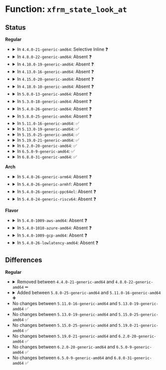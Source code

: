 # Function: <code>xfrm_state_look_at</code>

## Status
<b>Regular</b>
<ul>
<li>
<details>
<summary>In <code>4.4.0-21-generic-amd64</code>: Selective Inline ❓</summary>

```c
void xfrm_state_look_at(struct xfrm_policy * pol, struct xfrm_state * x, const struct flowi * fl, short unsigned int family, struct xfrm_state * * best, int * acq_in_progress, int * error)
```

```json
{
  "name": "xfrm_state_look_at",
  "collision_type": "Unique Static",
  "inline_type": "Selective",
  "funcs": [
    {
      "addr": 18446744071586938528,
      "name": "xfrm_state_look_at",
      "external": false,
      "loc": "net/xfrm/xfrm_state.c:726",
      "file": "net/xfrm/xfrm_state.c",
      "inline": "not declared, inlined",
      "caller_inline": [],
      "caller_func": [
        "net/xfrm/xfrm_state.c:xfrm_state_find",
        "net/xfrm/xfrm_state.c:xfrm_state_find"
      ]
    }
  ],
  "symbols": [
    {
      "addr": 18446744071586938528,
      "name": "xfrm_state_look_at",
      "section": ".text",
      "bind": "STB_LOCAL",
      "size": 254
    }
  ]
}
```
</details>
</li>
<li>
<details>
<summary>In <code>4.8.0-22-generic-amd64</code>: Absent ❓</summary>

```json
{
  "name": "xfrm_state_look_at",
  "collision_type": "Unique Static",
  "inline_type": "Selective",
  "funcs": [
    {
      "addr": 18446744071587386144,
      "name": "xfrm_state_look_at",
      "external": false,
      "loc": "net/xfrm/xfrm_state.c:727",
      "file": "net/xfrm/xfrm_state.c",
      "inline": "not declared, inlined",
      "caller_inline": [],
      "caller_func": [
        "net/xfrm/xfrm_state.c:xfrm_state_find",
        "net/xfrm/xfrm_state.c:xfrm_state_find"
      ]
    }
  ],
  "symbols": [
    {
      "addr": 18446744071587386144,
      "name": "xfrm_state_look_at.constprop.18",
      "section": ".text",
      "bind": "STB_LOCAL",
      "size": 260
    }
  ]
}
```
</details>
</li>
<li>
<details>
<summary>In <code>4.10.0-19-generic-amd64</code>: Absent ❓</summary>

```json
{
  "name": "xfrm_state_look_at",
  "collision_type": "Unique Static",
  "inline_type": "Selective",
  "funcs": [
    {
      "addr": 18446744071587589248,
      "name": "xfrm_state_look_at",
      "external": false,
      "loc": "net/xfrm/xfrm_state.c:738",
      "file": "net/xfrm/xfrm_state.c",
      "inline": "not declared, inlined",
      "caller_inline": [],
      "caller_func": [
        "net/xfrm/xfrm_state.c:xfrm_state_find",
        "net/xfrm/xfrm_state.c:xfrm_state_find"
      ]
    }
  ],
  "symbols": [
    {
      "addr": 18446744071587589248,
      "name": "xfrm_state_look_at.constprop.21",
      "section": ".text",
      "bind": "STB_LOCAL",
      "size": 260
    }
  ]
}
```
</details>
</li>
<li>
<details>
<summary>In <code>4.13.0-16-generic-amd64</code>: Absent ❓</summary>

```json
{
  "name": "xfrm_state_look_at",
  "collision_type": "Unique Static",
  "inline_type": "Selective",
  "funcs": [
    {
      "addr": 18446744071587735968,
      "name": "xfrm_state_look_at",
      "external": false,
      "loc": "net/xfrm/xfrm_state.c:883",
      "file": "net/xfrm/xfrm_state.c",
      "inline": "not declared, inlined",
      "caller_inline": [],
      "caller_func": [
        "net/xfrm/xfrm_state.c:xfrm_state_find",
        "net/xfrm/xfrm_state.c:xfrm_state_find"
      ]
    }
  ],
  "symbols": [
    {
      "addr": 18446744071587735968,
      "name": "xfrm_state_look_at.constprop.24",
      "section": ".text",
      "bind": "STB_LOCAL",
      "size": 252
    }
  ]
}
```
</details>
</li>
<li>
<details>
<summary>In <code>4.15.0-20-generic-amd64</code>: Absent ❓</summary>

```json
{
  "name": "xfrm_state_look_at",
  "collision_type": "Unique Static",
  "inline_type": "Selective",
  "funcs": [
    {
      "addr": 18446744071588263056,
      "name": "xfrm_state_look_at",
      "external": false,
      "loc": "net/xfrm/xfrm_state.c:892",
      "file": "net/xfrm/xfrm_state.c",
      "inline": "not declared, inlined",
      "caller_inline": [],
      "caller_func": [
        "net/xfrm/xfrm_state.c:xfrm_state_find",
        "net/xfrm/xfrm_state.c:xfrm_state_find"
      ]
    }
  ],
  "symbols": [
    {
      "addr": 18446744071588263056,
      "name": "xfrm_state_look_at.constprop.24",
      "section": ".text",
      "bind": "STB_LOCAL",
      "size": 252
    }
  ]
}
```
</details>
</li>
<li>
<details>
<summary>In <code>4.18.0-10-generic-amd64</code>: Absent ❓</summary>

```json
{
  "name": "xfrm_state_look_at",
  "collision_type": "Unique Static",
  "inline_type": "Selective",
  "funcs": [
    {
      "addr": 18446744071588617904,
      "name": "xfrm_state_look_at",
      "external": false,
      "loc": "net/xfrm/xfrm_state.c:893",
      "file": "net/xfrm/xfrm_state.c",
      "inline": "not declared, inlined",
      "caller_inline": [],
      "caller_func": [
        "net/xfrm/xfrm_state.c:xfrm_state_find",
        "net/xfrm/xfrm_state.c:xfrm_state_find"
      ]
    }
  ],
  "symbols": [
    {
      "addr": 18446744071588617904,
      "name": "xfrm_state_look_at.constprop.36",
      "section": ".text",
      "bind": "STB_LOCAL",
      "size": 263
    }
  ]
}
```
</details>
</li>
<li>
<details>
<summary>In <code>5.0.0-13-generic-amd64</code>: Absent ❓</summary>

```json
{
  "name": "xfrm_state_look_at",
  "collision_type": "Unique Static",
  "inline_type": "Selective",
  "funcs": [
    {
      "addr": 18446744071588827712,
      "name": "xfrm_state_look_at",
      "external": false,
      "loc": "net/xfrm/xfrm_state.c:906",
      "file": "net/xfrm/xfrm_state.c",
      "inline": "not declared, inlined",
      "caller_inline": [],
      "caller_func": [
        "net/xfrm/xfrm_state.c:xfrm_state_find",
        "net/xfrm/xfrm_state.c:xfrm_state_find"
      ]
    }
  ],
  "symbols": [
    {
      "addr": 18446744071588827712,
      "name": "xfrm_state_look_at.constprop.35",
      "section": ".text",
      "bind": "STB_LOCAL",
      "size": 263
    }
  ]
}
```
</details>
</li>
<li>
<details>
<summary>In <code>5.3.0-18-generic-amd64</code>: Absent ❓</summary>

```json
{
  "name": "xfrm_state_look_at",
  "collision_type": "Unique Static",
  "inline_type": "Selective",
  "funcs": [
    {
      "addr": 18446744071589261424,
      "name": "xfrm_state_look_at",
      "external": false,
      "loc": "net/xfrm/xfrm_state.c:999",
      "file": "net/xfrm/xfrm_state.c",
      "inline": "not declared, inlined",
      "caller_inline": [],
      "caller_func": [
        "net/xfrm/xfrm_state.c:xfrm_state_find",
        "net/xfrm/xfrm_state.c:xfrm_state_find"
      ]
    }
  ],
  "symbols": [
    {
      "addr": 18446744071589261424,
      "name": "xfrm_state_look_at.constprop.0",
      "section": ".text",
      "bind": "STB_LOCAL",
      "size": 266
    }
  ]
}
```
</details>
</li>
<li>
<details>
<summary>In <code>5.4.0-26-generic-amd64</code>: Absent ❓</summary>

```json
{
  "name": "xfrm_state_look_at",
  "collision_type": "Unique Static",
  "inline_type": "Selective",
  "funcs": [
    {
      "addr": 18446744071589486400,
      "name": "xfrm_state_look_at",
      "external": false,
      "loc": "net/xfrm/xfrm_state.c:1001",
      "file": "net/xfrm/xfrm_state.c",
      "inline": "not declared, inlined",
      "caller_inline": [],
      "caller_func": [
        "net/xfrm/xfrm_state.c:xfrm_state_find",
        "net/xfrm/xfrm_state.c:xfrm_state_find"
      ]
    }
  ],
  "symbols": [
    {
      "addr": 18446744071589486400,
      "name": "xfrm_state_look_at.constprop.0",
      "section": ".text",
      "bind": "STB_LOCAL",
      "size": 266
    }
  ]
}
```
</details>
</li>
<li>
<details>
<summary>In <code>5.8.0-25-generic-amd64</code>: Absent ❓</summary>

```json
{
  "name": "xfrm_state_look_at",
  "collision_type": "Unique Static",
  "inline_type": "Selective",
  "funcs": [
    {
      "addr": 18446744071590474192,
      "name": "xfrm_state_look_at",
      "external": false,
      "loc": "net/xfrm/xfrm_state.c:1004",
      "file": "net/xfrm/xfrm_state.c",
      "inline": "not declared, inlined",
      "caller_inline": [],
      "caller_func": [
        "net/xfrm/xfrm_state.c:xfrm_state_find",
        "net/xfrm/xfrm_state.c:xfrm_state_find"
      ]
    }
  ],
  "symbols": [
    {
      "addr": 18446744071590474192,
      "name": "xfrm_state_look_at.constprop.0",
      "section": ".text",
      "bind": "STB_LOCAL",
      "size": 266
    }
  ]
}
```
</details>
</li>
<li>
<details>
<summary>In <code>5.11.0-16-generic-amd64</code>: ✅</summary>

```c
void xfrm_state_look_at(struct xfrm_policy * pol, struct xfrm_state * x, const struct flowi * fl, short unsigned int family, struct xfrm_state * * best, int * acq_in_progress, int * error)
```

```json
{
  "name": "xfrm_state_look_at",
  "collision_type": "Unique Static",
  "inline_type": "No",
  "funcs": [
    {
      "addr": 18446744071590531584,
      "name": "xfrm_state_look_at",
      "external": false,
      "loc": "net/xfrm/xfrm_state.c:1004",
      "file": "net/xfrm/xfrm_state.c",
      "inline": "seen, unknown",
      "caller_inline": [],
      "caller_func": [
        "net/xfrm/xfrm_state.c:xfrm_state_find",
        "net/xfrm/xfrm_state.c:xfrm_state_find"
      ]
    }
  ],
  "symbols": [
    {
      "addr": 18446744071590531584,
      "name": "xfrm_state_look_at",
      "section": ".text",
      "bind": "STB_LOCAL",
      "size": 261
    }
  ]
}
```
</details>
</li>
<li>
<details>
<summary>In <code>5.13.0-19-generic-amd64</code>: ✅</summary>

```c
void xfrm_state_look_at(struct xfrm_policy * pol, struct xfrm_state * x, const struct flowi * fl, short unsigned int family, struct xfrm_state * * best, int * acq_in_progress, int * error)
```

```json
{
  "name": "xfrm_state_look_at",
  "collision_type": "Unique Static",
  "inline_type": "No",
  "funcs": [
    {
      "addr": 18446744071590456864,
      "name": "xfrm_state_look_at",
      "external": false,
      "loc": "net/xfrm/xfrm_state.c:1003",
      "file": "net/xfrm/xfrm_state.c",
      "inline": "seen, unknown",
      "caller_inline": [],
      "caller_func": [
        "net/xfrm/xfrm_state.c:xfrm_state_find",
        "net/xfrm/xfrm_state.c:xfrm_state_find"
      ]
    }
  ],
  "symbols": [
    {
      "addr": 18446744071590456864,
      "name": "xfrm_state_look_at",
      "section": ".text",
      "bind": "STB_LOCAL",
      "size": 261
    }
  ]
}
```
</details>
</li>
<li>
<details>
<summary>In <code>5.15.0-25-generic-amd64</code>: ✅</summary>

```c
void xfrm_state_look_at(struct xfrm_policy * pol, struct xfrm_state * x, const struct flowi * fl, short unsigned int family, struct xfrm_state * * best, int * acq_in_progress, int * error)
```

```json
{
  "name": "xfrm_state_look_at",
  "collision_type": "Unique Static",
  "inline_type": "No",
  "funcs": [
    {
      "addr": 18446744071591259424,
      "name": "xfrm_state_look_at",
      "external": false,
      "loc": "net/xfrm/xfrm_state.c:1027",
      "file": "net/xfrm/xfrm_state.c",
      "inline": "seen, unknown",
      "caller_inline": [],
      "caller_func": [
        "net/xfrm/xfrm_state.c:xfrm_state_find",
        "net/xfrm/xfrm_state.c:xfrm_state_find"
      ]
    }
  ],
  "symbols": [
    {
      "addr": 18446744071591259424,
      "name": "xfrm_state_look_at",
      "section": ".text",
      "bind": "STB_LOCAL",
      "size": 261
    }
  ]
}
```
</details>
</li>
<li>
<details>
<summary>In <code>5.19.0-21-generic-amd64</code>: ✅</summary>

```c
void xfrm_state_look_at(struct xfrm_policy * pol, struct xfrm_state * x, const struct flowi * fl, short unsigned int family, struct xfrm_state * * best, int * acq_in_progress, int * error)
```

```json
{
  "name": "xfrm_state_look_at",
  "collision_type": "Unique Static",
  "inline_type": "No",
  "funcs": [
    {
      "addr": 18446744071592924128,
      "name": "xfrm_state_look_at",
      "external": false,
      "loc": "net/xfrm/xfrm_state.c:1028",
      "file": "net/xfrm/xfrm_state.c",
      "inline": "seen, unknown",
      "caller_inline": [],
      "caller_func": [
        "net/xfrm/xfrm_state.c:xfrm_state_find",
        "net/xfrm/xfrm_state.c:xfrm_state_find"
      ]
    }
  ],
  "symbols": [
    {
      "addr": 18446744071592924128,
      "name": "xfrm_state_look_at",
      "section": ".text",
      "bind": "STB_LOCAL",
      "size": 310
    }
  ]
}
```
</details>
</li>
<li>
<details>
<summary>In <code>6.2.0-20-generic-amd64</code>: ✅</summary>

```c
void xfrm_state_look_at(struct xfrm_policy * pol, struct xfrm_state * x, const struct flowi * fl, short unsigned int family, struct xfrm_state * * best, int * acq_in_progress, int * error)
```

```json
{
  "name": "xfrm_state_look_at",
  "collision_type": "Unique Static",
  "inline_type": "No",
  "funcs": [
    {
      "addr": 18446744071594805408,
      "name": "xfrm_state_look_at",
      "external": false,
      "loc": "net/xfrm/xfrm_state.c:1094",
      "file": "net/xfrm/xfrm_state.c",
      "inline": "seen, unknown",
      "caller_inline": [],
      "caller_func": [
        "net/xfrm/xfrm_state.c:xfrm_state_find",
        "net/xfrm/xfrm_state.c:xfrm_state_find"
      ]
    }
  ],
  "symbols": [
    {
      "addr": 18446744071594805408,
      "name": "xfrm_state_look_at",
      "section": ".text",
      "bind": "STB_LOCAL",
      "size": 310
    }
  ]
}
```
</details>
</li>
<li>
<details>
<summary>In <code>6.5.0-9-generic-amd64</code>: ✅</summary>

```c
void xfrm_state_look_at(struct xfrm_policy * pol, struct xfrm_state * x, const struct flowi * fl, short unsigned int family, struct xfrm_state * * best, int * acq_in_progress, int * error)
```

```json
{
  "name": "xfrm_state_look_at",
  "collision_type": "Unique Static",
  "inline_type": "No",
  "funcs": [
    {
      "addr": 18446744071595197072,
      "name": "xfrm_state_look_at",
      "external": false,
      "loc": "net/xfrm/xfrm_state.c:1094",
      "file": "net/xfrm/xfrm_state.c",
      "inline": "seen, unknown",
      "caller_inline": [],
      "caller_func": [
        "net/xfrm/xfrm_state.c:xfrm_state_find",
        "net/xfrm/xfrm_state.c:xfrm_state_find"
      ]
    }
  ],
  "symbols": [
    {
      "addr": 18446744071595197072,
      "name": "xfrm_state_look_at",
      "section": ".text",
      "bind": "STB_LOCAL",
      "size": 310
    }
  ]
}
```
</details>
</li>
<li>
<details>
<summary>In <code>6.8.0-31-generic-amd64</code>: ✅</summary>

```c
void xfrm_state_look_at(struct xfrm_policy * pol, struct xfrm_state * x, const struct flowi * fl, short unsigned int family, struct xfrm_state * * best, int * acq_in_progress, int * error)
```

```json
{
  "name": "xfrm_state_look_at",
  "collision_type": "Unique Static",
  "inline_type": "No",
  "funcs": [
    {
      "addr": 18446744071596037632,
      "name": "xfrm_state_look_at",
      "external": false,
      "loc": "net/xfrm/xfrm_state.c:1094",
      "file": "net/xfrm/xfrm_state.c",
      "inline": "seen, unknown",
      "caller_inline": [],
      "caller_func": [
        "net/xfrm/xfrm_state.c:xfrm_state_find",
        "net/xfrm/xfrm_state.c:xfrm_state_find"
      ]
    }
  ],
  "symbols": [
    {
      "addr": 18446744071596037632,
      "name": "xfrm_state_look_at",
      "section": ".text",
      "bind": "STB_LOCAL",
      "size": 310
    }
  ]
}
```
</details>
</li>
</ul>
<b>Arch</b>
<ul>
<li>
<details>
<summary>In <code>5.4.0-26-generic-arm64</code>: Absent ❓</summary>

```json
{
  "name": "xfrm_state_look_at",
  "collision_type": "Unique Static",
  "inline_type": "Selective",
  "funcs": [
    {
      "addr": 18446603336503144768,
      "name": "xfrm_state_look_at",
      "external": false,
      "loc": "net/xfrm/xfrm_state.c:1001",
      "file": "net/xfrm/xfrm_state.c",
      "inline": "not declared, inlined",
      "caller_inline": [],
      "caller_func": [
        "net/xfrm/xfrm_state.c:xfrm_state_find",
        "net/xfrm/xfrm_state.c:xfrm_state_find"
      ]
    }
  ],
  "symbols": [
    {
      "addr": 18446603336503144768,
      "name": "xfrm_state_look_at.isra.0",
      "section": ".text",
      "bind": "STB_LOCAL",
      "size": 304
    }
  ]
}
```
</details>
</li>
<li>
<details>
<summary>In <code>5.4.0-26-generic-armhf</code>: Absent ❓</summary>

```json
{
  "name": "xfrm_state_look_at",
  "collision_type": "Unique Static",
  "inline_type": "Selective",
  "funcs": [
    {
      "addr": 3235826468,
      "name": "xfrm_state_look_at",
      "external": false,
      "loc": "net/xfrm/xfrm_state.c:1001",
      "file": "net/xfrm/xfrm_state.c",
      "inline": "not declared, inlined",
      "caller_inline": [],
      "caller_func": [
        "net/xfrm/xfrm_state.c:xfrm_state_find",
        "net/xfrm/xfrm_state.c:xfrm_state_find"
      ]
    }
  ],
  "symbols": [
    {
      "addr": 3235826468,
      "name": "xfrm_state_look_at.constprop.0",
      "section": ".text",
      "bind": "STB_LOCAL",
      "size": 264
    }
  ]
}
```
</details>
</li>
<li>
<details>
<summary>In <code>5.4.0-26-generic-ppc64el</code>: Absent ❓</summary>

```json
{
  "name": "xfrm_state_look_at",
  "collision_type": "Unique Static",
  "inline_type": "Selective",
  "funcs": [
    {
      "addr": 13835058055296870176,
      "name": "xfrm_state_look_at",
      "external": false,
      "loc": "net/xfrm/xfrm_state.c:1001",
      "file": "net/xfrm/xfrm_state.c",
      "inline": "not declared, inlined",
      "caller_inline": [],
      "caller_func": [
        "net/xfrm/xfrm_state.c:xfrm_state_find",
        "net/xfrm/xfrm_state.c:xfrm_state_find"
      ]
    }
  ],
  "symbols": [
    {
      "addr": 13835058055296870176,
      "name": "xfrm_state_look_at.isra.0",
      "section": ".text",
      "bind": "STB_LOCAL",
      "size": 468
    }
  ]
}
```
</details>
</li>
<li>
<details>
<summary>In <code>5.4.0-24-generic-riscv64</code>: Absent ❓</summary>

```json
{
  "name": "xfrm_state_look_at",
  "collision_type": "Unique Static",
  "inline_type": "Selective",
  "funcs": [
    {
      "addr": 18446743936279190072,
      "name": "xfrm_state_look_at",
      "external": false,
      "loc": "net/xfrm/xfrm_state.c:1001",
      "file": "net/xfrm/xfrm_state.c",
      "inline": "not declared, inlined",
      "caller_inline": [],
      "caller_func": [
        "net/xfrm/xfrm_state.c:xfrm_state_find",
        "net/xfrm/xfrm_state.c:xfrm_state_find"
      ]
    }
  ],
  "symbols": [
    {
      "addr": 18446743936279190072,
      "name": "xfrm_state_look_at.isra.0",
      "section": ".text",
      "bind": "STB_LOCAL",
      "size": 216
    }
  ]
}
```
</details>
</li>
</ul>
<b>Flavor</b>
<ul>
<li>
<details>
<summary>In <code>5.4.0-1009-aws-amd64</code>: Absent ❓</summary>

```json
{
  "name": "xfrm_state_look_at",
  "collision_type": "Unique Static",
  "inline_type": "Selective",
  "funcs": [
    {
      "addr": 18446744071589090768,
      "name": "xfrm_state_look_at",
      "external": false,
      "loc": "net/xfrm/xfrm_state.c:1001",
      "file": "net/xfrm/xfrm_state.c",
      "inline": "not declared, inlined",
      "caller_inline": [],
      "caller_func": [
        "net/xfrm/xfrm_state.c:xfrm_state_find",
        "net/xfrm/xfrm_state.c:xfrm_state_find"
      ]
    }
  ],
  "symbols": [
    {
      "addr": 18446744071589090768,
      "name": "xfrm_state_look_at.constprop.0",
      "section": ".text",
      "bind": "STB_LOCAL",
      "size": 266
    }
  ]
}
```
</details>
</li>
<li>
<details>
<summary>In <code>5.4.0-1010-azure-amd64</code>: Absent ❓</summary>

```json
{
  "name": "xfrm_state_look_at",
  "collision_type": "Unique Static",
  "inline_type": "Selective",
  "funcs": [
    {
      "addr": 18446744071588815808,
      "name": "xfrm_state_look_at",
      "external": false,
      "loc": "net/xfrm/xfrm_state.c:1001",
      "file": "net/xfrm/xfrm_state.c",
      "inline": "not declared, inlined",
      "caller_inline": [],
      "caller_func": [
        "net/xfrm/xfrm_state.c:xfrm_state_find",
        "net/xfrm/xfrm_state.c:xfrm_state_find"
      ]
    }
  ],
  "symbols": [
    {
      "addr": 18446744071588815808,
      "name": "xfrm_state_look_at.constprop.0",
      "section": ".text",
      "bind": "STB_LOCAL",
      "size": 266
    }
  ]
}
```
</details>
</li>
<li>
<details>
<summary>In <code>5.4.0-1009-gcp-amd64</code>: Absent ❓</summary>

```json
{
  "name": "xfrm_state_look_at",
  "collision_type": "Unique Static",
  "inline_type": "Selective",
  "funcs": [
    {
      "addr": 18446744071589527632,
      "name": "xfrm_state_look_at",
      "external": false,
      "loc": "net/xfrm/xfrm_state.c:1001",
      "file": "net/xfrm/xfrm_state.c",
      "inline": "not declared, inlined",
      "caller_inline": [],
      "caller_func": [
        "net/xfrm/xfrm_state.c:xfrm_state_find",
        "net/xfrm/xfrm_state.c:xfrm_state_find"
      ]
    }
  ],
  "symbols": [
    {
      "addr": 18446744071589527632,
      "name": "xfrm_state_look_at.constprop.0",
      "section": ".text",
      "bind": "STB_LOCAL",
      "size": 266
    }
  ]
}
```
</details>
</li>
<li>
<details>
<summary>In <code>5.4.0-26-lowlatency-amd64</code>: Absent ❓</summary>

```json
{
  "name": "xfrm_state_look_at",
  "collision_type": "Unique Static",
  "inline_type": "Selective",
  "funcs": [
    {
      "addr": 18446744071589575120,
      "name": "xfrm_state_look_at",
      "external": false,
      "loc": "net/xfrm/xfrm_state.c:1001",
      "file": "net/xfrm/xfrm_state.c",
      "inline": "not declared, inlined",
      "caller_inline": [],
      "caller_func": [
        "net/xfrm/xfrm_state.c:xfrm_state_find",
        "net/xfrm/xfrm_state.c:xfrm_state_find"
      ]
    }
  ],
  "symbols": [
    {
      "addr": 18446744071589575120,
      "name": "xfrm_state_look_at.constprop.0",
      "section": ".text",
      "bind": "STB_LOCAL",
      "size": 266
    }
  ]
}
```
</details>
</li>
</ul>

## Differences
<b>Regular</b>
<ul>
<li>
<details>
<summary>Removed between <code>4.4.0-21-generic-amd64</code> and <code>4.8.0-22-generic-amd64</code> ➖</summary>

```c
void xfrm_state_look_at(struct xfrm_policy * pol, struct xfrm_state * x, const struct flowi * fl, short unsigned int family, struct xfrm_state * * best, int * acq_in_progress, int * error)
```
</details>
</li>
<li>
<details>
<summary>Added between <code>5.8.0-25-generic-amd64</code> and <code>5.11.0-16-generic-amd64</code> ➕</summary>

```c
void xfrm_state_look_at(struct xfrm_policy * pol, struct xfrm_state * x, const struct flowi * fl, short unsigned int family, struct xfrm_state * * best, int * acq_in_progress, int * error)
```
</details>
</li>
<li>
No changes between <code>5.11.0-16-generic-amd64</code> and <code>5.13.0-19-generic-amd64</code> ✅
</li>
<li>
No changes between <code>5.13.0-19-generic-amd64</code> and <code>5.15.0-25-generic-amd64</code> ✅
</li>
<li>
No changes between <code>5.15.0-25-generic-amd64</code> and <code>5.19.0-21-generic-amd64</code> ✅
</li>
<li>
No changes between <code>5.19.0-21-generic-amd64</code> and <code>6.2.0-20-generic-amd64</code> ✅
</li>
<li>
No changes between <code>6.2.0-20-generic-amd64</code> and <code>6.5.0-9-generic-amd64</code> ✅
</li>
<li>
No changes between <code>6.5.0-9-generic-amd64</code> and <code>6.8.0-31-generic-amd64</code> ✅
</li>
</ul>
